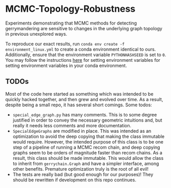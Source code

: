 # MCMC-Topology-Robustness

Experiments demonstrating that MCMC methods for detecting gerrymandering are sensitive to changes in the underlying graph topology in previous unexplored ways.

To reproduce our exact results, run `conda env create -f environment_linux.yml` to create a conda environment identical to ours. Additionally, ensure that the environment variable `PYTHONHASHSEED` is set to `0`. You may follow the instructions [here](https://conda.io/projects/conda/en/latest/user-guide/tasks/manage-environments.html#saving-environment-variables) for setting environment variables for setting environment variables in your conda environment.

## TODOs
Most of the code here started as something which was intended to be quickly hacked together, and then grew and evolved over time. As a result, despite being a small repo, it has several short comings. Some todos:
* `special_edge_graph.py` has many comments. This is to some degree justified in order to convey the necessary geometric intuitions and, but really it needs less comments and more documentation.
* `SpecialEdgeGraphs` are modified in place. This was intended as an optimization to avoid the deep copying that making the class immutable would require. However, the intended purpose of this class is to be one step of a pipeline of running a MCMC recom chain, and deep copying graphs seem to be orders of magnitude faster than recom chains. As a result, this class should be made immutable. This would allow the class to inherit from `gerrychain.Graph` and have a simpler interface, among other benefits. Premature optimization truly is the root of all evil!
* The tests are really bad (but good enough for our purposes)! They should be rewritten if development on this repo continues.
